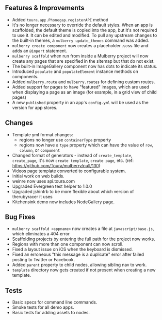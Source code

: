 ## Features & Improvements
* Added `toura.app.Phonegap.registerAPI` method
* It's no longer necessary to override the default styles. When an app is scaffolded, the default theme is copied into the app, but it's not required to use it. It can be edited and modified. To pull any upstream changes to the built-in themes, a `mulberry update_themes` command was added.
* `mulberry create component` now creates a placeholder .scss file and adds an `@import` statement.
* `mulberry scaffold` when run from inside a Mulberry project will now create any pages that are specified in the sitemap but that do not exist.
* The built-in ImageGallery component now has dots to indicate its status.
* Introduced `populate` and `populateElement` instance methods on components.
* Added `mulberry.route` and `mulberry.routes` for defining custom routes.
* Added support for pages to have "featured" images, which are used when displaying a page as an image (for example, in a grid view of child pages)
* A new `published` property in an app's `config.yml` will be used as the version for app stores.

## Changes
* Template yml format changes:
    * regions no longer use `containerType` property
    * regions now have a `type` property which can have the value of `row`, `column`, or `component`
* Changed format of generators - instead of `create_template`, `create_page`, it's now `create template`, `create page`, etc. (ref: https://github.com/Toura/mulberry/pull/130)
* Videos page template converted to configurable system.
* Initial work on web builds.
* weinre now uses api.toura.com
* Upgraded Evergreen test helper to 1.0.0
* Upgraded jshintrb to be more flexible about which version of therubyracer it uses
* Kitchensink demo now includes NodeGallery page.

## Bug Fixes
* `mulberry scaffold <appname>` now creates a file at `javascript/base.js`, which eliminates a 404 error
* Scaffolding projects by entering the full path for the project now works.
* Regions with more than one component can now scroll.
* Fixed a layout issue on iOS when the keyboard is dismissed.
* Fixed an erroneous "this message is a duplicate" error after failed posting to Twitter or Facebook.
* Added `parent` property to child nodes, allowing sibling nav to work.
* `template` directory now gets created if not present when creating a new template.

## Tests
* Basic specs for command line commands.
* Smoke tests for all demo apps.
* Basic tests for adding assets to nodes.